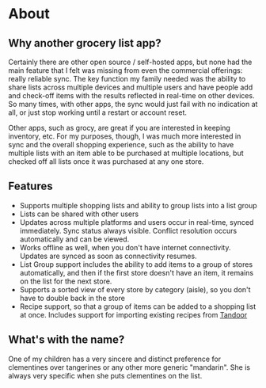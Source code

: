 # About

## Why another grocery list app?

Certainly there are other open source / self-hosted apps, but none had the main feature that I felt was missing from even the commercial offerings: really reliable sync. The key function my family needed was the ability to share lists across multiple devices and multiple users and have people add and check-off items with the results reflected in real-time on other devices. So many times, with other apps, the sync would just fail with no indication at all, or just stop working until a restart or account reset.

Other apps, such as grocy, are great if you are interested in keeping inventory, etc. For my purposes, though, I was much more interested in sync and the overall shopping experience, such as the ability to have multiple lists with an item able to be purchased at multiple locations, but checked off all lists once it was purchased at any one store.

## Features

* Supports multiple shopping lists and ability to group lists into a list group
* Lists can be shared with other users
* Updates across multiple platforms and users occur in real-time, synced immediately. Sync status always visible. Conflict resolution occurs automatically and can be viewed.
* Works offline as well, when you don't have internet connectivity. Updates are synced as soon as connectivity resumes.
* List Group support includes the ability to add items to a group of stores automatically, and then if the first store doesn't have an item, it remains on the list for the next store.
* Supports a sorted view of every store by category (aisle), so you don't have to double back in the store
* Recipe support, so that a group of items can be added to a shopping list at once. Includes support for importing existing recipes from [Tandoor](https://tandoor.dev)

## What's with the name?

One of my children has a very sincere and distinct preference for clementines over tangerines or any other more generic "mandarin".  She is always very specific when she puts clementines on the list.